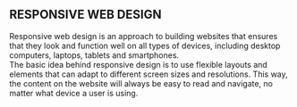 ## RESPONSIVE WEB DESIGN
Responsive web design is an approach to building websites that ensures that they look and function well on all types of devices, including desktop computers, laptops, tablets and smartphones.
<br>
The basic idea behind responsive design is to use flexible layouts and elements that can adapt to different screen sizes and resolutions. This way, the content on the website will always be easy to read and navigate, no matter what device a user is using.
